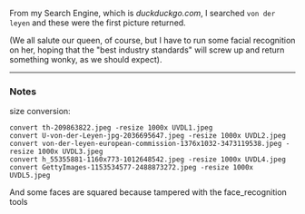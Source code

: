 From my Search Engine, which is _duckduckgo.com_, I searched `von der leyen` and these were the first picture returned.

(We all salute our queen, of course, but I have to run some facial recognition on her, hoping that the "best industry standards" will screw up and return something wonky, as we should expect).

---

### Notes

size conversion:

```
convert th-209863822.jpeg -resize 1000x UVDL1.jpeg
convert U-von-der-Leyen-jpg-2036695647.jpeg -resize 1000x UVDL2.jpeg
convert von-der-leyen-european-commission-1376x1032-3473119538.jpeg -resize 1000x UVDL3.jpeg
convert h_55355881-1160x773-1012648542.jpeg -resize 1000x UVDL4.jpeg
convert GettyImages-1153534577-2488873272.jpeg -resize 1000x UVDL5.jpeg
```

And some faces are squared because tampered with the face\_recognition tools
